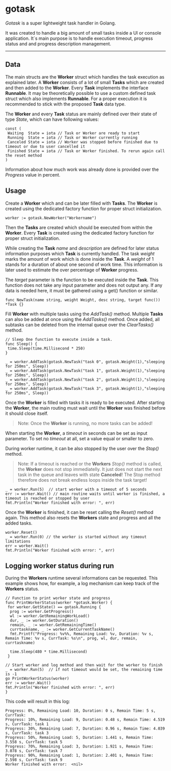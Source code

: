 # gotask

*Gotask* is a super lightweight task handler in Golang.

It was created to handle a big amount of small tasks inside a UI or console application.
It`s main purpose is to handle execution timeout, progress status and and progress description management.

---

## Data

The main structs are the **Worker** struct which handles the task execution as explained later.
A **Worker** consists of a lot of small **Tasks** which are created and then added to the **Worker**. Every **Task** implements the interface **Runnable**. It may be theoretically possible to use a custom defined task struct which also implements **Runnable**. For a proper execution it is recommended to stick with the proposed **Task** data type.

The **Worker** and every **Task** status are mainly defined over their state of type *State*, which can have following values:

```golang
const (
 Waiting  State = iota // Task or Worker are ready to start
 Running  State = iota // Task or Worker currently running
 Canceled State = iota // Worker was stopped before finished due to timeout or due to user cancelled it
 Finished State = iota // Task or Worker finished. To rerun again call the reset method
)
```

Information about how much work was already done is provided over the *Progress* value in percent.

## Usage

Create a **Worker** which and can be later filled with **Tasks**.
The **Worker** is created using the dedicated factory function for proper struct initialization.

```golang
worker := gotask.NewWorker("Workername")
```

Then the **Tasks** are created which should be executed from within the **Worker**. Every **Task** is created using the dedicated factory function for proper struct initialization.

While creating the **Task** *name* and *description* are defined for later status information purposes which **Task** is currently handled.
The task *weight* marks the amount of work which is done inside the **Task**. A *weight* of 1 stands for a duration of about one second of work time.
This information is later used to estimate the over percentage of **Worker** progress.

The *target* parameter is the function to be executed inside the **Task**. This function does not take any input parameter and does not output any. If any data is needed here, it must be gathered using a get() function or similar.

```golang
func NewTask(name string, weight Weight, desc string, target func()) *Task {}
```

Fill **Worker** with multiple tasks using the *AddTask()* method.
Multiple **Tasks** can also be added at once using the *AddTasks()* method.
Once added, all subtasks can be deleted from the internal queue over the *ClearTasks()* method.

```golang
// Sleep One function to execute inside a task.
func Sleep() {
 time.Sleep(time.Millisecond * 250)
}

_ = worker.AddTask(gotask.NewTask("task 0", gotask.Weight(1),"sleeping for 250ms", Sleep))
_ = worker.AddTask(gotask.NewTask("task 1", gotask.Weight(1),"sleeping for 250ms", Sleep))
_ = worker.AddTask(gotask.NewTask("task 2", gotask.Weight(1),"sleeping for 250ms", Sleep))
_ = worker.AddTask(gotask.NewTask("task 3", gotask.Weight(1),"sleeping for 250ms", Sleep))
```

Once the **Worker** is filled with tasks it is ready to be executed. After starting the **Worker**, the main routing must wait until the **Worker** was finished before it should close itself.
> Note: Once the **Worker** is running, no more tasks can be added!

When starting the **Worker**, a *timeout* in seconds can be set as input parameter. To set no *timeout* at all, set a value equal or smaller to zero.

During worker runtime, it can be also stopped by the user over the *Stop()* method.
> Note: If a timeout is reached or the **Workers** *Stop()* method is called, the **Worker** does not stop immediatelly. It just does not start the next task in the queue and leaves with state **Canceled**! The Stop method therefore does not break endless loops inside the task target!

```golang
_ = worker.Run(5)  // start worker with a timeout of 5 seconds
err := worker.Wait() // main routine waits until worker is finished, a timeout is reached or stopped by user
fmt.Println("Worker finished with error: ", err)
```

Once the **Worker** is finished, it can be reset calling the *Reset()* method again. This method also resets the **Workers** state and progress and all the added tasks.

```golang
worker.Reset()
_ = worker.Run(0) // the worker is started without any timeout limitations
err = worker.Wait()
fmt.Println("Worker finished with error: ", err)
```

## Logging worker status during run

During the **Workers** runtime several informations can be requested. This example shows how, for example, a log mechanism can keep track of the **Workers** status.

```golang
// Function to print worker state and progress
func PrintWorkerStatus(worker *gotask.Worker) {
 for worker.GetState() == gotask.Running {
  prog := worker.GetProgress()
  wl := worker.GetRemainingWorkLoad()
  dur, _ := worker.GetDuration()
  remain, _ := worker.GetRemainingTime()
  currtaskname, _ := worker.GetCurrentTaskName()
  fmt.Printf("Progress: %v%%, Remaining Load: %v, Duration: %v s, Remain Time: %v s, CurrTask: %s\n", prog, wl, dur, remain, currtaskname)

  time.Sleep(480 * time.Millisecond)
 }

// Start worker and log method and then wait for the worker to finish
_ = worker.Run(5)  // if not timeout would be set, the remaining time is -1
go PrintWorkerStatus(worker)
err := worker.Wait()
fmt.Println("Worker finished with error: ", err)
}
```

This code will result in this log:

```golang
Progress: 0%, Remaining Load: 10, Duration: 0 s, Remain Time: 5 s, CurrTask: 
Progress: 10%, Remaining Load: 9, Duration: 0.48 s, Remain Time: 4.519 s, CurrTask: task 1
Progress: 30%, Remaining Load: 7, Duration: 0.96 s, Remain Time: 4.039 s, CurrTask: task 3
Progress: 50%, Remaining Load: 5, Duration: 1.441 s, Remain Time: 3.558 s, CurrTask: task 5
Progress: 70%, Remaining Load: 3, Duration: 1.921 s, Remain Time: 3.078 s, CurrTask: task 7
Progress: 90%, Remaining Load: 1, Duration: 2.401 s, Remain Time: 2.598 s, CurrTask: task 9
Worker finished with error:  <nil>
```

